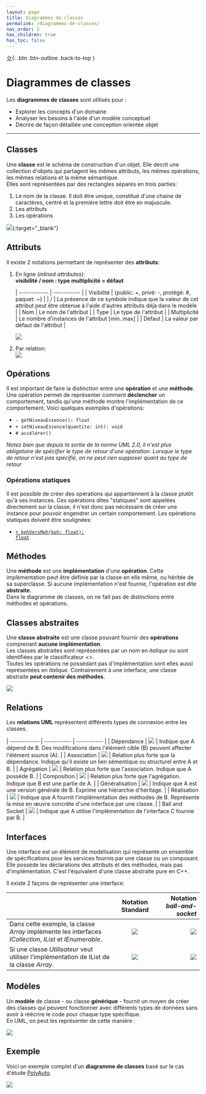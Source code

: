 ```yaml
---
layout: page
title: Diagrammes de classes
permalink: /diagrammes-de-classes/
nav_order: 2
has_children: true
has_toc: false
---
```


[⇧](./#top){: .btn .btn-outline .back-to-top }

# Diagrammes de classes

Les **diagrammes de classes** sont utilisés pour :

- Explorer les concepts d'un domaine
- Analyser les besoins à l'aide d'un modèle conceptuel
- Décrire de façon détaillée une conception orientée objet

---

## Classes

Une **classe** est le schéma de construction d'un objet. Elle décrit une collection d'objets qui
partagent les mêmes attributs, les mêmes opérations, les mêmes relations et la même sémantique.  
Elles sont représentées par des rectangles séparés en trois parties:

1. Le nom de la classe. Il doit être unique, constitué d'une chaine de caractères, centré et la première lettre doit être en majuscule.
2. Les attributs
3. Les opérations

[![](/out/plant_uml/classexample/classexample.svg)](https://github.com/justinlachap/justinlachap.github.io/blob/main/plant_uml/classexample.plantuml){:target="\_blank"}

## Attributs

Il existe 2 notations permettant de représenter des **attributs**:

1. En ligne (_inlined attributes_):  
   **visibilité / nom : type multiplicité = défaut**

   | ------------ | ----------- |
   | Visibilité | {public: +, privé: -, protégé: #, paquet: ~} |
   | / | La présence de ce symbole indique que la valeur de cet attribut peut être obtenue à l'aide d'autres attributs déjà dans le modèle |
   | Nom | Le nom de l'attribut |
   | Type | Le type de l'attribut |
   | Multiplicité | Le nombre d'instances de l'attribut [min..max] |
   | Défaut | La valeur par défaut de l'attribut |

   ![](/out/plant_uml/attributesInlineExample/attributesInlineExample.svg)

2. Par relation:  
   ![](/out/plant_uml/attributeRelationExample/attributeRelationExample.svg)

## Opérations

Il est important de faire la distinction entre une **opération** et une **méthode**. Une opération permet de représenter comment **déclencher** un comportement, tandis qu'une méthode montre l'implémentation de ce comportement. Voici quelques exemples d'opérations:

- `- getNiveauEssence(): float`
- `+ setNiveauEssence(quantite: int): void`
- `# accélérer()`

_Notez bien que depuis la sortie de la norme UML 2.0, il n'est plus obligatoire de spécifier le type de retour d'une opération. Lorsque le type de retour n'est pas spécifié, on ne peut rien supposer quant au type de retour_

### Opérations statiques

Il est possible de créer des opérations qui appartiennent à la classe plutôt qu'à ses instances. Ces opérations dites "statiques" sont appelées directement sur la classe, il n'est donc pas nécéssaire de créer une instance pour pouvoir engendrer un certain comportement. Les opérations statiques doivent être soulignées:

- <code style="text-decoration: underline;">+ kphVersMph(kph: float): float</code>

## Méthodes

Une **méthode** est une **implémentation** d'une **opération**. Cette implémentation peut être définie par la classe en elle même, ou héritée de sa superclasse. Si aucune implémentation n'est fournie, l'opération est dite **abstraite**.  
Dans le diagramme de classes, on ne fait pas de distinctions entre méthodes et opérations.

## Classes abstraites

Une **classe abstraite** est une classe pouvant fournir des **opérations** comprenant **aucune implémentation**.  
Les classes abstraites sont représentées par un nom en _italique_ ou sont identifiées par le classificateur _<<abstract>>_.  
Toutes les opérations ne possédant pas d'implémentation sont elles aussi représentées en _italique_. Contrairement à une interface, une classe abstraite **peut contenir des méthodes**.

![](/out/plant_uml/abstractClassExample/abstractClassExample.svg)

## Relations

Les **relations UML** représentent différents types de connexion entre les classes.

| ------------ | ----------- | ----------- |
| Dépendance | ![](/out/plant_uml/dependencyRelationshipExample/dependencyRelationshipExample.svg) | Indique que A dépend de B. Des modifications dans l'élément cible (B) peuvent affecter l'élément source (A). |
| Association | ![](/out/plant_uml/associationRelationshipExample/associationRelationshipExample.svg) | Relation plus forte que la dépendance. Indique qu'il existe un lien sémentique ou structurel entre A et B. |
| Agrégation | ![](/out/plant_uml/aggregationRelationshipExample/aggregationRelationshipExample.svg) | Relation plus forte que l'association. Indique que A possède B. |
| Composition | ![](/out/plant_uml/compositionRelationshipExample/compositionRelationshipExample.svg) | Relation plus forte que l'agrégation. Indique que B est une partie de A. |
| Généralisation | ![](/out/plant_uml/generalizationRelationshipExample/generalizationRelationshipExample.svg) | Indique que A est une version générale de B. Exprime une hiérarchie d'héritage. |
| Réalisation | ![](/out/plant_uml/realizationRelationshipExample/realizationRelationshipExample.svg) | Indique que A fournit l'implémentation des méthodes de B. Représente la mise en œuvre concrète d'une interface par une classe. |
| Ball and Socket | ![](/out/plant_uml/BallAndSocketRelationExample/BallAndSocketRelationExample.svg) | Indique que A utilise l'implémentation de l'interface C fournie par B. |

## Interfaces

Une interface est un élément de modélisation qui représente un ensemble de spécifications pour les services fournis par une classe ou un composant. Elle possède les déclarations des attributs et des méthodes, mais pas d'implémentation. C'est l'équivalent d'une classe abstraite pure en C++.

Il existe 2 façons de représenter une interface:

|                                                                                                          |                                      Notation Standard                                      |                                                                            Notation _ball-and-socket_ |
| :------------------------------------------------------------------------------------------------------- | :-----------------------------------------------------------------------------------------: | ----------------------------------------------------------------------------------------------------: |
| Dans cette exemple, la classe _Array_ implémente les interfaces _ICollection_, _IList_ et _IEnumerable_. |  ![](/out/plant_uml/interfaceStandardNotationExample/interfaceStandardNotationExample.svg)  |   ![](/out/plant_uml/interfaceBallAndSocketNotationExample/interfaceBallAndSocketNotationExample.svg) |
| Si une classe _Utilisateur_ veut utiliser l'implémentation de IList de la classe _Array_.                | ![](/out/plant_uml/interfaceStandardNotationExample2/interfaceStandardNotationExample2.svg) | ![](/out/plant_uml/interfaceBallAndSocketNotationExample2/interfaceBallAndSocketNotationExample2.svg) |

## Modèles

Un **modèle** de classe - ou classe **générique** - fournit un moyen de créer des classes qui peuvent fonctionner avec différents types de données sans avoir à réécrire le code pour chaque type spécifique.  
En UML, on peut les représenter de cette manière :

![](/out/plant_uml/templateExample/templateExample.svg)

## Exemple

Voici un exemple complet d'un **diagramme de classes** basé sur le cas d'étude [PolyAuto](../polyauto/).

![](/out/plant_uml/exempleDiagClasse/exempleDiagClasse.svg)
